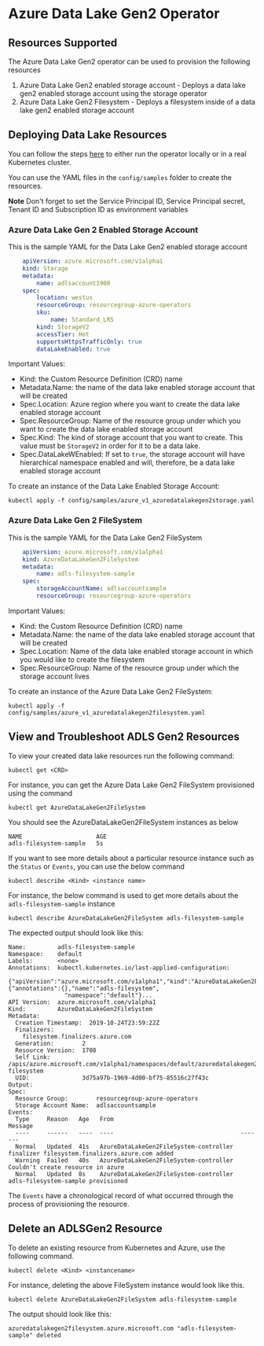 # Azure Data Lake Gen2 Operator
## Resources Supported
The Azure Data Lake Gen2 operator can be used to provision the following resources
1. Azure Data Lake Gen2 enabled storage account - Deploys a data lake gen2 enabled storage account using the storage operator
2. Azure Data Lake Gen2 Filesystem - Deploys a filesystem inside of a data lake gen2 enabled storage account

## Deploying Data Lake Resources

You can follow the steps [here](/docs/development.md) to either run the operator locally or in a real Kubernetes cluster.

You can use the YAML files in the `config/samples` folder to create the resources.

**Note**  Don't forget to set the Service Principal ID, Service Principal secret, Tenant ID and Subscription ID as environment variables

### Azure Data Lake Gen 2 Enabled Storage Account
This is the sample YAML for the Data Lake Gen2 enabled storage account

```yaml
    apiVersion: azure.microsoft.com/v1alpha1
    kind: Storage
    metadata:
        name: adlsaccount1908
    spec:
        location: westus
        resourceGroup: resourcegroup-azure-operators
        sku:
            name: Standard_LRS
        kind: StorageV2
        accessTier: Hot
        supportsHttpsTrafficOnly: true
        dataLakeEnabled: true
```
Important Values:
- Kind: the Custom Resource Definition (CRD) name
- Metadata.Name: the name of the data lake enabled storage account that will be created
- Spec.Location: Azure region where you want to create the data lake enabled storage account
- Spec.ResourceGroup: Name of the resource group under which you want to create the data lake enabled storage account
- Spec.Kind: The kind of storage account that you want to create. This value must be `StorageV2` in order for it to be a data lake.
- Spec.DataLakeWEnabled: If set to `true`, the storage account will have hierarchical namespace enabled and will, therefore, be a data lake enabled storage account

To create an instance of the Data Lake Enabled Storage Account:

```shell
kubectl apply -f config/samples/azure_v1_azuredatalakegen2storage.yaml
```
### Azure Data Lake Gen 2 FileSystem
This is the sample YAML for the Data Lake Gen2 FileSystem

```yaml
    apiVersion: azure.microsoft.com/v1alpha1
    kind: AzureDataLakeGen2FileSystem
    metadata:
        name: adls-filesystem-sample
    spec:
        storageAccountName: adlsaccountsample
        resourceGroup: resourcegroup-azure-operators
```
Important Values:
- Kind: the Custom Resource Definition (CRD) name
- Metadata.Name: the name of the data lake enabled storage account that will be created
- Spec.Location: Name of the data lake enabled storage account in which you would like to create the filesystem
- Spec.ResourceGroup: Name of the resource group under which the storage account lives

To create an instance of the Azure Data Lake Gen2 FileSystem:

```shell
kubectl apply -f config/samples/azure_v1_azuredatalakegen2filesystem.yaml
```

## View and Troubleshoot ADLS Gen2 Resources

To view your created data lake resources run the following command:

```shell
kubectl get <CRD>
```

For instance, you can get the Azure Data Lake Gen2 FileSystem provisioned using the command

```shell
kubectl get AzureDataLakeGen2FileSystem
```
You should see the AzureDataLakeGen2FileSystem instances as below 

```shell
NAME                     AGE
adls-filesystem-sample   5s
```

If you want to see more details about a particular resource instance such as the `Status` or `Events`, you can use the below command

```shell
kubectl describe <Kind> <instance name>
```

For instance, the below command is used to get more details about the `adls-filesystem-sample` instance

```shell
kubectl describe AzureDataLakeGen2FileSystem adls-filesystem-sample
```

The expected output should look like this:

```shell
Name:         adls-filesystem-sample
Namespace:    default
Labels:       <none>
Annotations:  kubectl.kubernetes.io/last-applied-configuration:
                {"apiVersion":"azure.microsoft.com/v1alpha1","kind":"AzureDataLakeGen2FileSystem","metadata":{"annotations":{},"name":"adls-filesystem",
                "namespace":"default"}...
API Version:  azure.microsoft.com/v1alpha1
Kind:         AzureDataLakeGen2FileSystem
Metadata:
  Creation Timestamp:  2019-10-24T23:59:22Z
  Finalizers:
    filesystem.finalizers.azure.com
  Generation:        2
  Resource Version:  1708
  Self Link:         /apis/azure.microsoft.com/v1alpha1/namespaces/default/azuredatalakegen2filesystems/adls-filesystem
  UID:               3d75a97b-1969-4d00-bf75-85516c27f43c
Output:
Spec:
  Resource Group:        resourcegroup-azure-operators
  Storage Account Name:  adlsaccountsample
Events:
  Type     Reason   Age   From                                    Message
  ----     ------   ----  ----                                    -------
  Normal   Updated  41s   AzureDataLakeGen2FileSystem-controller  finalizer filesystem.finalizers.azure.com added
  Warning  Failed   40s   AzureDataLakeGen2FileSystem-controller  Couldn't create resource in azure
  Normal   Updated  8s    AzureDataLakeGen2FileSystem-controller  adls-filesystem-sample provisioned
```
The `Events` have a chronological record of what occurred through the process of provisioning the resource.

## Delete an ADLSGen2 Resource

To delete an existing resource from Kubernetes and Azure, use the following command.

```shell
kubectl delete <Kind> <instancename>
```

For instance, deleting the above FileSystem instance would look like this.

```shell
kubectl delete AzureDataLakeGen2FileSystem adls-filesystem-sample
```

The output should look like this:

```shell
azuredatalakegen2filesystem.azure.microsoft.com "adls-filesystem-sample" deleted
```